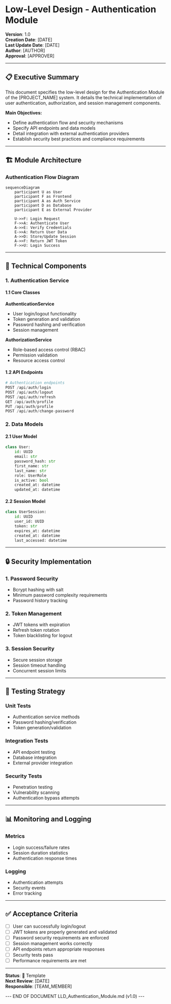# Low-Level Design - Authentication Module

**Version**: 1.0  
**Creation Date**: [DATE]  
**Last Update Date**: [DATE]  
**Author**: [AUTHOR]  
**Approval**: [APPROVER]  

---

## 📋 Executive Summary

This document specifies the low-level design for the Authentication Module of the [PROJECT_NAME] system. It details the technical implementation of user authentication, authorization, and session management components.

**Main Objectives:**
- Define authentication flow and security mechanisms
- Specify API endpoints and data models
- Detail integration with external authentication providers
- Establish security best practices and compliance requirements

---

## 🏗️ Module Architecture

### Authentication Flow Diagram

```mermaid
sequenceDiagram
    participant U as User
    participant F as Frontend
    participant A as Auth Service
    participant D as Database
    participant E as External Provider
    
    U->>F: Login Request
    F->>A: Authenticate User
    A->>E: Verify Credentials
    E->>A: Return User Data
    A->>D: Store/Update Session
    A->>F: Return JWT Token
    F->>U: Login Success
```

---

## 🔧 Technical Components

### 1. Authentication Service

#### 1.1 Core Classes

**AuthenticationService**
- User login/logout functionality
- Token generation and validation
- Password hashing and verification
- Session management

**AuthorizationService**
- Role-based access control (RBAC)
- Permission validation
- Resource access control

#### 1.2 API Endpoints

```python
# Authentication endpoints
POST /api/auth/login
POST /api/auth/logout
POST /api/auth/refresh
GET /api/auth/profile
PUT /api/auth/profile
POST /api/auth/change-password
```

### 2. Data Models

#### 2.1 User Model

```python
class User:
    id: UUID
    email: str
    password_hash: str
    first_name: str
    last_name: str
    role: UserRole
    is_active: bool
    created_at: datetime
    updated_at: datetime
```

#### 2.2 Session Model

```python
class UserSession:
    id: UUID
    user_id: UUID
    token: str
    expires_at: datetime
    created_at: datetime
    last_accessed: datetime
```

---

## 🔒 Security Implementation

### 1. Password Security
- Bcrypt hashing with salt
- Minimum password complexity requirements
- Password history tracking

### 2. Token Management
- JWT tokens with expiration
- Refresh token rotation
- Token blacklisting for logout

### 3. Session Security
- Secure session storage
- Session timeout handling
- Concurrent session limits

---

## 🧪 Testing Strategy

### Unit Tests
- Authentication service methods
- Password hashing/verification
- Token generation/validation

### Integration Tests
- API endpoint testing
- Database integration
- External provider integration

### Security Tests
- Penetration testing
- Vulnerability scanning
- Authentication bypass attempts

---

## 📊 Monitoring and Logging

### Metrics
- Login success/failure rates
- Session duration statistics
- Authentication response times

### Logging
- Authentication attempts
- Security events
- Error tracking

---

## ✅ Acceptance Criteria

- [ ] User can successfully login/logout
- [ ] JWT tokens are properly generated and validated
- [ ] Password security requirements are enforced
- [ ] Session management works correctly
- [ ] API endpoints return appropriate responses
- [ ] Security tests pass
- [ ] Performance requirements are met

---

**Status**: 📝 Template  
**Next Review**: [DATE]  
**Responsible**: [TEAM_MEMBER]  

--- END OF DOCUMENT LLD_Authentication_Module.md (v1.0) ---